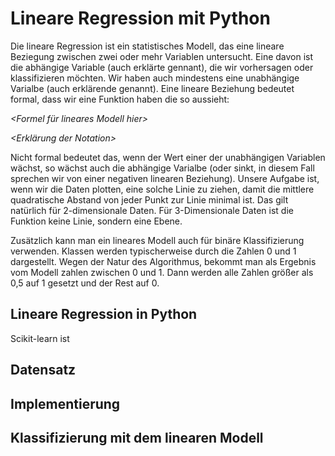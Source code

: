 # Lineare Regression mit Python

Die lineare Regression ist ein statistisches Modell, das eine lineare Beziegung zwischen zwei oder mehr Variablen untersucht. Eine davon ist die abhängige Variable (auch erklärte gennant), die wir vorhersagen oder klassifizieren möchten. Wir haben auch mindestens eine unabhängige Varialbe (auch erklärende genannt).
Eine lineare Beziehung bedeutet formal, dass wir eine Funktion haben die so aussieht:

*<Formel für lineares Modell hier>*

*<Erklärung der Notation>*

Nicht formal bedeutet das, wenn der Wert einer der unabhängigen Variablen wächst, so wächst auch die abhängige Varialbe (oder sinkt, in diesem Fall sprechen wir von einer negativen linearen Beziehung). Unsere Aufgabe ist, wenn wir die Daten plotten, eine solche Linie zu ziehen, damit die mittlere quadratische Abstand von jeder Punkt zur Linie minimal ist. 
Das gilt natürlich für 2-dimensionale Daten. Für 3-Dimensionale Daten ist die Funktion keine Linie, sondern eine Ebene. 

*<Beispiel>*

Zusätzlich kann man ein lineares Modell auch für binäre Klassifizierung verwenden. Klassen werden typischerweise durch die Zahlen 0 und 1 dargestellt. Wegen der Natur des Algorithmus, bekommt man als Ergebnis vom Modell zahlen zwischen 0 und 1. Dann werden alle Zahlen größer als 0,5 auf 1 gesetzt und der Rest auf 0.

## Lineare Regression in Python

Scikit-learn ist 

## Datensatz

## Implementierung

## Klassifizierung mit dem linearen Modell
